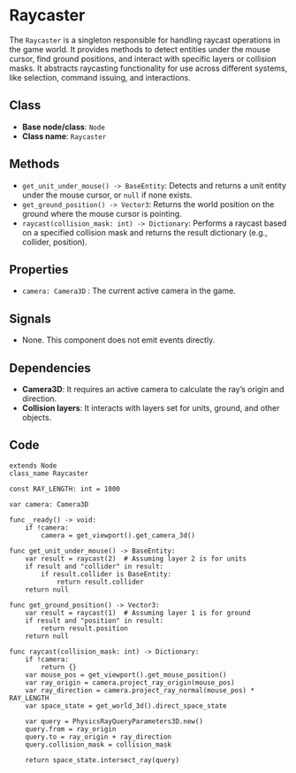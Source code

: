 # Raycaster

The `Raycaster` is a singleton responsible for handling raycast operations in the game world. It provides methods to detect entities under the mouse cursor, find ground positions, and interact with specific layers or collision masks. It abstracts raycasting functionality for use across different systems, like selection, command issuing, and interactions.

## **Class**

- **Base node/class**: `Node`
- **Class name**: `Raycaster`

## **Methods**

- `get_unit_under_mouse() -> BaseEntity`: Detects and returns a unit entity under the mouse cursor, or `null` if none exists.
- `get_ground_position() -> Vector3`: Returns the world position on the ground where the mouse cursor is pointing.
- `raycast(collision_mask: int) -> Dictionary`: Performs a raycast based on a specified collision mask and returns the result dictionary (e.g., collider, position).

## **Properties**

- `camera: Camera3D` :  The current active camera in the game.

## Signals

- None. This component does not emit events directly.

## **Dependencies**

- **Camera3D**: It requires an active camera to calculate the ray’s origin and direction.
- **Collision layers**: It interacts with layers set for units, ground, and other objects.

## Code

```gdscript
extends Node
class_name Raycaster

const RAY_LENGTH: int = 1000

var camera: Camera3D

func _ready() -> void:
    if !camera:
        camera = get_viewport().get_camera_3d()

func get_unit_under_mouse() -> BaseEntity:
    var result = raycast(2)  # Assuming layer 2 is for units
    if result and "collider" in result:
        if result.collider is BaseEntity:
            return result.collider
    return null

func get_ground_position() -> Vector3:
    var result = raycast(1)  # Assuming layer 1 is for ground
    if result and "position" in result:
        return result.position
    return null

func raycast(collision_mask: int) -> Dictionary:
    if !camera:
        return {}
    var mouse_pos = get_viewport().get_mouse_position()
    var ray_origin = camera.project_ray_origin(mouse_pos)
    var ray_direction = camera.project_ray_normal(mouse_pos) * RAY_LENGTH
    var space_state = get_world_3d().direct_space_state

    var query = PhysicsRayQueryParameters3D.new()
    query.from = ray_origin
    query.to = ray_origin + ray_direction
    query.collision_mask = collision_mask

    return space_state.intersect_ray(query)
```